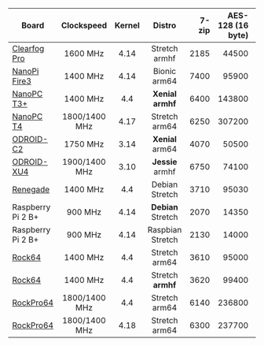 | Board | Clockspeed | Kernel | Distro | 7-zip | AES-128 (16 byte) | AES-256 (16 KB) | memcpy | memset | kH/s | URL |
| ----- | :--------: | :----: | :----: | ----: | ------: | ------: | -----: | -----: | ---: | --- |
| [Clearfog Pro](https://www.armbian.com/clearfog/) | 1600 MHz | 4.14 | Stretch armhf | 2185 | 44500 | 43900 | 935 | 4940 | - | [http://ix.io/1iFa](http://ix.io/1iFa) |
| [NanoPi Fire3](https://www.armbian.com/nanopi-fire3/) | 1400 MHz | 4.14 | Bionic arm64 | 7400 | 95900 | 647500 | 1540 | 4575 | - | [http://ix.io/1ivC](http://ix.io/1ivC) |
| [NanoPC T3+](https://www.armbian.com/nanopc-t3-plus/) | 1400 MHz | 4.4 | **Xenial armhf** | 6400 | 143800 | 651000 | 1650 | 3700 | - | [http://ix.io/1iyp](http://ix.io/1iyp) |
| [NanoPC T4](http://wiki.friendlyarm.com/wiki/index.php/NanoPC-T4) | 1800/1400 MHz | 4.17 | Stretch arm64 | 6250 | 307200 | 1022500 | 4100 | 9000 | 8.24 | [http://ix.io/1iFz](http://ix.io/1iFz) |
| [ODROID-C2](https://www.armbian.com/odroid-c2/) | 1750 MHz | 3.14 | **Xenial** arm64 | 4070 | 50500 | 48500 | 1750 | 3100 | - | [http://ix.io/1ixI](http://ix.io/1ixI) |
| [ODROID-XU4](https://www.armbian.com/odroid-xu4/) | 1900/1400 MHz | 3.10 | **Jessie** armhf | 6750 | 74100 | 68200 | 2200 | 4800 | - | [http://ix.io/1ixL](http://ix.io/1ixL) |
| [Renegade](https://www.armbian.com/renegade/) | 1400 MHz | 4.4 | Debian Stretch | 3710 | 95030 | 644200 | 1565 | 7435 | 3.92 | [http://ix.io/1iFx](http://ix.io/1iFx) |
| Raspberry Pi 2 B+ | 900 MHz | 4.14 | **Debian** Stretch | 2070 | 14350 | 17450 | 615 | 1175 | - | [http://ix.io/1iFf](http://ix.io/1iFf) |
| Raspberry Pi 2 B+ | 900 MHz | 4.14 | Raspbian Stretch | 2130 | 14000 | 16300 | 1010 | 1170 | - | [http://ix.io/1ivw](http://ix.io/1ivw) |
| [Rock64](https://www.armbian.com/rock64/) | 1400 MHz | 4.4 | Stretch arm64 | 3610 | 95000 | 644250 | 1330 | 5700 | 3.80 | [http://ix.io/1iFm](http://ix.io/1iFm) |
| [Rock64](https://www.armbian.com/rock64/) | 1400 MHz | 4.4 | Stretch **armhf** | 3620 | 99400 | 624000 | 1430 | 3620 | - | [http://ix.io/1iwz](http://ix.io/1iwz) |
| [RockPro64](http://wiki.pine64.org/index.php/ROCKPro64_Main_Page) | 1800/1400 MHz | 4.4 | Stretch arm64 | 6140 | 236800 | 1016050 | 2790 | 4850 | - | [http://ix.io/1ivR](http://ix.io/1ivR) |
| [RockPro64](http://wiki.pine64.org/index.php/ROCKPro64_Main_Page) | 1800/1400 MHz | 4.18 | Stretch arm64 | 6300 | 237700 | 1021500 | 3650 | 8450 | 8.20 | [http://ix.io/1iFp](http://ix.io/1iFp) |
